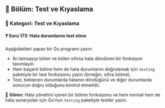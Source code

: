 ## 📘 Bölüm: Test ve Kıyaslama  
### 🔹 Kategori: Test ve Kıyaslama  
#### ❓ Soru 173: Hata durumlarını test etme

Aşağıdakileri yapan bir Go programı yazın:

- İki tamsayıyı bölen ve bölen sıfırsa hata döndüren bir fonksiyon tanımlayın.
- Hem başarılı bölme hem de hata durumlarını doğrulamak için `testing` paketiyle bir test fonksiyonu yazın (örneğin, sıfıra bölme).
- Test, beklenen durumlarda hatanın döndüğünü ve diğer durumlarda sonucun doğru olduğunu kontrol etmelidir.

🔧 **Görev:** Hata yönetimi içeren bir bölme fonksiyonu ve hem normal hem de hata senaryoları için Go'nun `testing` paketiyle testler yazın.
